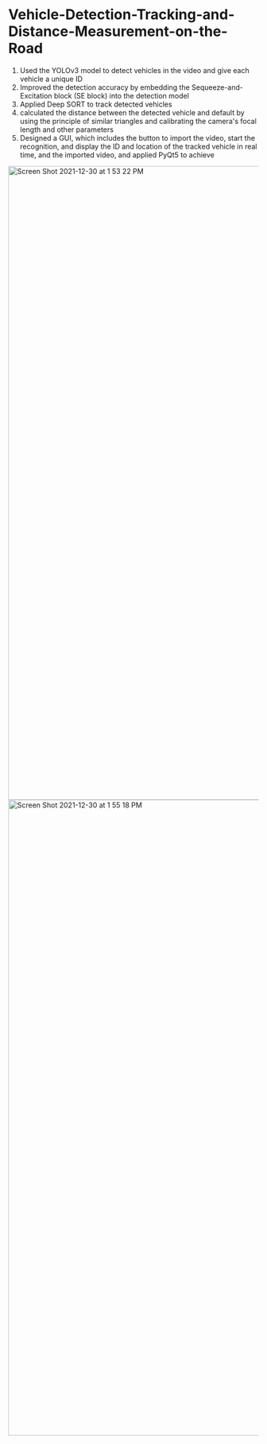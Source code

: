 # Vehicle-Detection-Tracking-and-Distance-Measurement-on-the-Road
1. Used the YOLOv3 model to detect vehicles in the video and give each vehicle a unique ID
2. Improved the detection accuracy by embedding the Sequeeze-and-Excitation block (SE block) into the detection model
3. Applied Deep SORT to track detected vehicles
4. calculated the distance between the detected vehicle and default by using the principle of similar triangles and calibrating the camera's focal length and other parameters
5. Designed a GUI, which includes the button to import the video, start the recognition, and display the ID and location of the tracked vehicle in real time, and the imported video, and applied PyQt5 to achieve
<img width="1276" alt="Screen Shot 2021-12-30 at 1 53 22 PM" src="https://user-images.githubusercontent.com/93239143/147725591-7d553a18-a9d1-4cf4-9117-cd55ff90e3e7.png">
<img width="1280" alt="Screen Shot 2021-12-30 at 1 55 18 PM" src="https://user-images.githubusercontent.com/93239143/147725598-fc434a76-2010-4e72-a9dc-c7fad1fed643.png">
